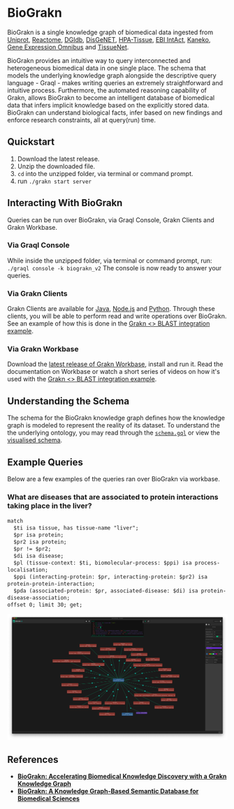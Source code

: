 # BioGrakn

BioGrakn is a single knowledge graph of biomedical data ingested from [Uniprot](https://www.uniprot.org/), [Reactome](https://reactome.org/), [DGIdb](http://www.dgidb.org/), [DisGeNET](http://www.disgenet.org/web/DisGeNET/menu;jsessionid=np5qutaldora6gql80xqhmen), [HPA-Tissue](https://www.proteinatlas.org/humanproteome/tissue+specific), [EBI IntAct](https://www.ebi.ac.uk/intact/), [Kaneko](https://www.ncbi.nlm.nih.gov/pmc/articles/PMC3558318/), [Gene Expression Omnibus](https://www.ncbi.nlm.nih.gov/geo/) and [TissueNet](http://netbio.bgu.ac.il/tissuenet/).

BioGrakn provides an intuitive way to query interconnected and heterogeneous biomedical data in one single place. The schema that models the underlying knowledge graph alongside the descriptive query language - Graql - makes writing queries an extremely straightforward and intuitive process. Furthermore, the automated reasoning capability of Grakn, allows BioGrakn to become an intelligent database of biomedical data that infers implicit knowledge based on the explicitly stored data. BioGrakn can understand biological facts, infer based on new findings and enforce research constraints, all at query(run) time.

## Quickstart

1. Download the latest release.
2. Unzip the downloaded file.
3. `cd` into the unzipped folder, via terminal or command prompt.
4. run `./grakn start server`

## Interacting With BioGrakn
Queries can be run over BioGrakn, via Graql Console, Grakn Clients and Grakn Workbase.

### Via Graql Console
While inside the unzipped folder, via terminal or command prompt, run: `./graql console -k biograkn_v2`
The console is now ready to answer your queries.

### Via Grakn Clients
Grakn Clients are available for [Java](https://github.com/graknlabs/grakn/tree/master/client-java), [Node.js](https://github.com/graknlabs/grakn/tree/master/client-nodejs) and [Python](https://github.com/graknlabs/grakn/tree/master/client_python). Through these clients, you will be able to perform read and write operations over BioGrakn.
See an example of how this is done in the [Grakn <> BLAST integration example](./examples/blast/analysis.py).

### Via Grakn Workbase
Download the [latest release of Grakn Workbase](https://github.com/graknlabs/grakn/releases), install and run it.
Read the documentation on Workbase or watch a short series of videos on how it's used with the [Grakn <> BLAST integration example](https://www.youtube.com/watch?v=PZoG-M_hY30&index=4&list=UUtZKw0RFof3x23KqGtW3yDA).

## Understanding the Schema
The schema for the BioGrakn knowledge graph defines how the knowledge graph is modeled to represent the reality of its dataset. To understand the the underlying ontology, you may read through the [`schema.gql`](./schema.gql) or view the [visualised schema](./visualised-schema.png).

## Example Queries
Below are a few examples of the queries ran over BioGrakn via workbase.

### What are diseases that are associated to protein interactions taking place in the liver?

```
match
  $ti isa tissue, has tissue-name "liver";
  $pr isa protein;
  $pr2 isa protein;
  $pr != $pr2;
  $di isa disease;
  $pl (tissue-context: $ti, biomolecular-process: $ppi) isa process-localisation;
  $ppi (interacting-protein: $pr, interacting-protein: $pr2) isa protein-protein-interaction;
  $pda (associated-protein: $pr, associated-disease: $di) isa protein-disease-association;
offset 0; limit 30; get;
```

![Diseases associated to protein interactions taking place in liver](./example-queries/q-1.png)


## References
- **[BioGrakn: Accelerating Biomedical Knowledge Discovery with a Grakn Knowledge Graph](https://blog.grakn.ai/biograkn-accelerating-biomedical-knowledge-discovery-with-a-grakn-knowledge-graph-84706768d7d4)**
- **[BioGrakn: A Knowledge Graph-Based Semantic Database for Biomedical Sciences](https://link.springer.com/chapter/10.1007/978-3-319-61566-0_28)**